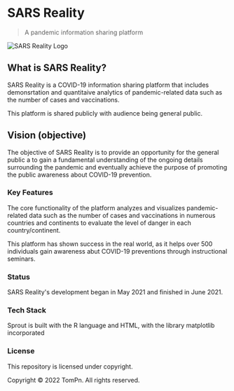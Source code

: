 # SARS Reality
> A pandemic information sharing platform

![SARS Reality Logo](https://github.com/TomPn/SARS-Reality/blob/main/sars_logo.JPEG)

## What is SARS Reality?
SARS Reality is a COVID-19 information sharing platform that includes demonsrtation and quantitaive analytics of pandemic-related data such as the number of cases and vaccinations.

This platform is shared publicly with audience being general public.

## Vision (objective)
The objective of SARS Reality is to provide an opportunity for the general public a to gain a fundamental understanding of the ongoing details
surrounding the pandemic and eventually achieve the purpose of promoting the public awareness about COVID-19 prevention.

### Key Features
The core functionality of the platform analyzes and visualizes pandemic-related data such as the number of cases and vaccinations in numerous countries and continents to evaluate the level of danger in each country/continent.

This platform has shown success in the real world, as it helps over 500 individuals gain awareness abut COVID-19 preventions through instructional seminars.

### Status
SARS Reality's development began in May 2021 and finished in June 2021.

### Tech Stack
Sprout is built with the R language and HTML, with the library matplotlib incorporated

### License
This repository is licensed under copyright.

Copyright © 2022 TomPn. All rights reserved.
